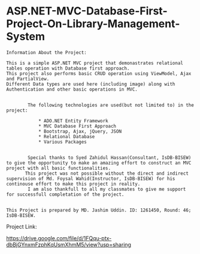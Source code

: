 # ASP.NET-MVC-Database-First-Project-On-Library-Management-System


    Information About the Project:

    This is a simple ASP.NET MVC project that demonastrates relational tables operation with Database first approach.
    This project also performs basic CRUD operation using ViewModel, Ajax and PartialView.
    Different Data types are used here (including image) along with Authentication and other basic operations in MVC.


            The following technologies are used(but not limited to) in the project:

                * ADO.NET Entity Framework
                * MVC Database First Approach
                * Bootstrap, Ajax, jQuery, JSON
                * Relational Database
                * Various Packages


            Special thanks to Syed Zahidul Hassan(Consultant, IsDB-BISEW) to give the opportunity to make an amazing effort to construct an MVC project with all basic functionalities.
           This project was not possible without the direct and indirect supervision of Md. Foysal Wahid(Instructor, IsDB-BISEW) for his continouse effort to make this project in reality.
            I am also thankfull to all my classmates to give me support for successfull completation of the project.


	This Project is prepared by MD. Jashim Uddin. ID: 1261450, Round: 46; IsDB-BISEW. 


Project Link:

https://drive.google.com/file/d/1FQqu-ptx-dbBjGYnxmFzphKqUsmXhmM5/view?usp=sharing

